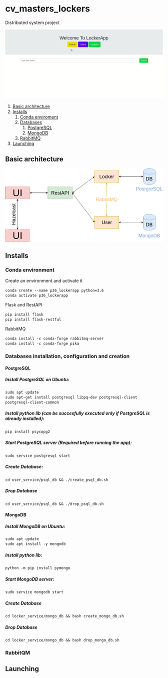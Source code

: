 # cv_masters_lockers
Distributed system project

![](https://github.com/AdoreIt/LockerApp/blob/master/doc/LockerApp.gif?raw=true)

1. [Basic architecture](#architecture)
2. [Installs](#installs)
   1. [Conda enviroment](#conda_environment)
   2. [Databases](#databases)
      1. [PostgreSQL](#postgresql)
      2. [MongoDB](#mongodb)
   3. [RabbitMQ](#rabbitmq)
3. [Launching](#launching)


## Basic architecture <a name="architecture"></a>
![](https://github.com/AdoreIt/LockerApp/blob/master/doc/architecture_diagram.png?raw=true)

## Installs  <a name="installs"></a>
### Conda environment  <a name="conda_environment"></a>

Create an environment and activate it
```
conda create --name p36_lockerapp python=3.6
conda activate p36_lockerapp
```

Flask and RestAPI
```
pip install flask
pip install flask-restful
```

RabbitMQ
```
conda install -c conda-forge rabbitmq-server
conda install -c conda-forge pika
```

### Databases installation, configuration and creation <a name="databases"></a>

#### PostgreSQL <a name="postgresql"></a>

##### Install PostgreSQL on Ubuntu:
```
sudo apt update
sudo apt-get install postgresql libpq-dev postgresql-client postgresql-client-common
```

##### Install python lib (can be succesfully executed only if PostgreSQL is already installed):
`pip install psycopg2`

##### Start PostgreSQL server (Required before running the app):
`sudo service postgresql start`

##### Create Database:
`cd user_service/psql_db && ./create_psql_db.sh`

##### Drop Database
`cd user_service/psql_db && ./drop_psql_db.sh`


#### MongoDB <a name="mongodb"></a>

##### Install MongoDB on Ubuntu:
```
sudo apt update
sudo apt install -y mongodb
```

##### Install python lib:
`python -m pip install pymongo`

##### Start MongoDB server:
`sudo service mongodb start`

##### Create Database
`cd locker_service/mongo_db && bash create_mongo_db.sh`

##### Drop Database
`cd locker_service/mongo_db && bash drop_mongo_db.sh`


### RabbitQM  <a name="rabbitmq"></a>

## Launching  <a name="launching"></a>
